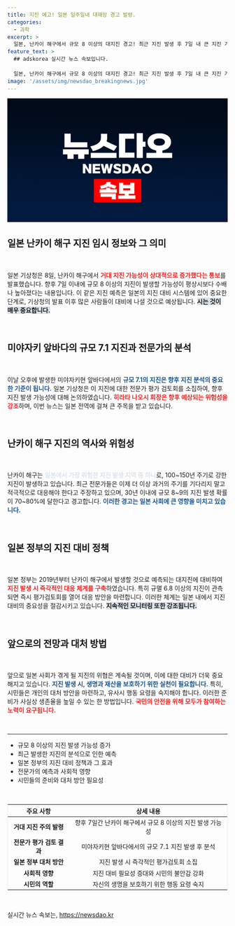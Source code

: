 ```yaml
---
title: 지진 예고! 일본 일주일내 대재앙 경고 발령.
categories:
  - 과학
excerpt: >
  일본, 난카이 해구에서 규모 8 이상의 대지진 경고! 최근 지진 발생 후 7일 내 큰 지진 가능성이 급증했다. 전문가들은 최악의 경우 20만명 이상 사망할 수 있다고 경고. 지진 파장, 일본 전역을 긴장시키고 있다. 클릭으로 자세히 알아보세요!
feature_text: >
  ## adskorea 실시간 뉴스 속보입니다.

  일본, 난카이 해구에서 규모 8 이상의 대지진 경고! 최근 지진 발생 후 7일 내 큰 지진 가능성이 급증했다. 전문가들은 최악의 경우 20만명 이상 사망할 수 있다고 경고. 지진 파장, 일본 전역을 긴장시키고 있다. 클릭으로 자세히 알아보세요!
image: '/assets/img/newsdao_breakingnews.jpg'
---
```


<p><img src="/assets/img/newsdao_breakingnews.jpg" alt="adskorea 속보" /></p>

<h2 data-ke-size="size26">일본 난카이 해구 지진 임시 정보와 그 의미</h2>

<p data-ke-size="size16">&nbsp;</p>

<p>일본 기상청은 8일, 난카이 해구에서 <b><span style="color: #ee2323;">거대 지진 가능성이 상대적으로 증가했다는 통보</span></b>를 발표했습니다. 향후 7일 이내에 규모 8 이상의 지진이 발생할 가능성이 평상시보다 수배나 높아졌다는 내용입니다. 이 같은 지진 예측은 일본의 지진 대비 시스템에 있어 중요한 단계로, 기상청의 발표 이후 많은 사람들이 대비에 나설 것으로 예상됩니다. <b><span style="background-color: #21538527;">시는 것이 매우 중요합니다.</span></b></p>

<p data-ke-size="size16">&nbsp;</p>

<h2 data-ke-size="size26">미야자키 앞바다의 규모 7.1 지진과 전문가의 분석</h2>

<p data-ke-size="size16">&nbsp;</p>

<p>이날 오후에 발생한 미야자키현 앞바다에서의 <b><span style="color: #1a5490;">규모 7.1의 지진은 향후 지진 분석의 중요한 기준이 됩니다.</span></b> 일본 기상청은 이 지진에 대한 전문가 평가 검토회를 소집하여, 향후 지진 발생 가능성에 대해 논의하였습니다. <b><span style="color: #ee2323;">히라타 나오시 회장은 향후 예상되는 위험성을 강조</span></b>하며, 이번 뉴스는 일본 전역에 걸쳐 큰 주목을 받고 있습니다.</p>

<p data-ke-size="size16">&nbsp;</p>

<h2 data-ke-size="size26">난카이 해구 지진의 역사와 위험성</h2>

<p data-ke-size="size16">&nbsp;</p>

<p>난카이 해구는 <b><span style="color: #21538527;">일본에서 가장 위험한 지진 발생 지역 중 하나</span></b>로, 100~150년 주기로 강한 지진이 발생하고 있습니다. 최근 전문가들은 이제 더 이상 과거의 주기를 기다리지 말고 적극적으로 대응해야 한다고 주장하고 있으며, 30년 이내에 규모 8~9의 지진 발생 확률이 70~80%에 달한다고 경고합니다. <b><span style="color: #1a5490;">이러한 경고는 일본 사회에 큰 영향을 미치고 있습니다.</span></b></p>

<p data-ke-size="size16">&nbsp;</p>

<h2 data-ke-size="size26">일본 정부의 지진 대비 정책</h2>

<p data-ke-size="size16">&nbsp;</p>

<p>일본 정부는 2019년부터 난카이 해구에서 발생할 것으로 예측되는 대지진에 대비하여 <b><span style="color: #ee2323;">지진 발생 시 즉각적인 대응 체계를 구축</span></b>하였습니다. 특히 규멸 6.8 이상의 지진이 관측되면 즉시 평가검토회를 열어 대응 방안을 마련합니다. 이러한 체계는 일본 내에서 지진 대비의 중요성을 절감시키고 있습니다. <b><span style="background-color: #21538527;">지속적인 모니터링 또한 강조됩니다.</span></b></p>

<p data-ke-size="size16">&nbsp;</p>

<h2 data-ke-size="size26">앞으로의 전망과 대처 방법</h2>

<p data-ke-size="size16">&nbsp;</p>

<p>앞으로 일본 사회가 겪게 될 지진의 위협은 계속될 것이며, 이에 대한 대비가 더욱 중요해지고 있습니다. <b><span style="color: #1a5490;">지진 발생 시, 생명과 재산을 보호하기 위한 실천이 필요합니다.</span></b> 특히, 시민들은 개인의 대처 방안을 마련하고, 유사시 행동 요령을 숙지해야 합니다. 이러한 준비가 사실상 생존율을 높일 수 있는 한 방법입니다. <b><span style="color: #ee2323;">국민의 안전을 위해 모두가 참여하는 노력이 요구됩니다.</span></b></p>

<p data-ke-size="size16">&nbsp;</p>

<hr>

<ul>
<li>규모 8 이상의 지진 발생 가능성 증가</li>
<li>최근 발생한 지진의 분석으로 인한 예측</li>
<li>일본 정부의 지진 대비 정책과 그 효과</li>
<li>전문가의 예측과 사회적 영향</li>
<li>시민들의 준비와 대처 방안 필요성</li>
</ul>

<p data-ke-size="size16">&nbsp;</p>

<table style="width: 100%; border: 1px solid #eaeaea;" cellpadding="5">
<thead>
<tr>
<th style="text-align: center;"><b>주요 사항</b></th>
<th style="text-align: center;"><b>상세 내용</b></th>
</tr>
</thead>
<tbody>
<tr>
<td style="text-align: center; height: 17px;"><b>거대 지진 주의 발령</b></td>
<td style="text-align: center; height: 17px;">향후 7일간 난카이 해구에서 규모 8 이상의 지진 발생 가능성</td>
</tr>
<tr>
<td style="text-align: center; height: 17px;"><b>전문가 평가 검토 결과</b></td>
<td style="text-align: center; height: 17px;">미야자키현 앞바다에서의 규모 7.1 지진 발생 후 분석</td>
</tr>
<tr>
<td style="text-align: center; height: 17px;"><b>일본 정부 대처 방안</b></td>
<td style="text-align: center; height: 17px;">지진 발생 시 즉각적인 평가검토회 소집</td>
</tr>
<tr>
<td style="text-align: center; height: 17px;"><b>사회적 영향</b></td>
<td style="text-align: center; height: 17px;">지진 대비 필요성 증대와 시민의 불안감 강화</td>
</tr>
<tr>
<td style="text-align: center; height: 17px;"><b>시민의 역할</b></td>
<td style="text-align: center; height: 17px;">자신의 생명을 보호하기 위한 행동 요령 숙지</td>
</tr>
</tbody>
</table>

<p data-ke-size="size16">&nbsp;</p>
실시간 뉴스 속보는, <a href="https://newsdao.kr" rel="dofollow">https://newsdao.kr</a>


